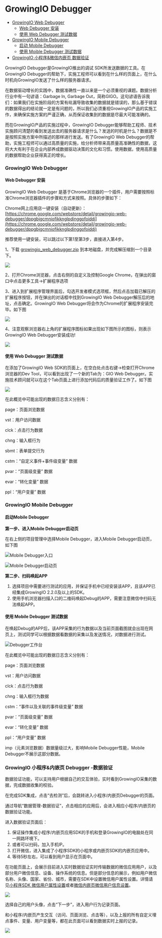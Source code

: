 # GrowingIO Debugger

* [GrowingIO Web Debugger](./#growingio-web-debugger)
  * [Web Debugger 安装](./#web-debugger-an-zhuang)
  * [使用 Web Debugger 测试数据](./#shi-yong-web-debugger-ce-shi-shu-ju)
* [GrowingIO Mobile Debugger](./#growingio-mobile-debugger)
  * [启动 Mobile Debugger](./#qi-dong-mobile-debugger)
  * [使用 Moible Debugger 测试数据](./#shi-yong-mobile-debugger-ce-shi-shu-ju)
* [GrowingIO 小程序&微信内嵌页 数据验证](./#growingio-minidebugger)

GrowingIO Debugger是GrowingIO推出的调试 SDK所发送数据的工具。在GrowingIO Debugger的帮助下，实施工程师可以看到在什么样的页面上，在什么时机向GrowingIO发送了什么样的服务器请求。

在数据驱动增长的实践中，数据准确性一直以来是一个必须重视的课题。数据分析行业中有一句谚语：Garbage In, Garbage Out，简称GIGO。这句谚语告诉我们：如果我们在实施阶段的方案有纰漏导致收集的数据就是错误的，那么基于错误的数据得出的结论就一定是有问题的，所以我们必须重视GrowingIO产品的实施工作，来确保实施方案的严谨正确，从而保证收集到的数据是尽最大可能准确的。

而在GrowingIO产品的实施过程中，GrowingIO Debugger能够帮助工程师、技术实施顾问清楚的看到发送出去的服务器请求是什么？发送的时机是什么？数据是不是按照实施方案中所描述的那样进行发送。有了GrowingIO Web Debugger的帮助，实施工程师可以通过高质量的实施，给分析师带来高质量高准确性的数据，这将大大有利于在企业内部养成数据驱动决策的文化和习惯。使用数据，使用高质量的数据帮助企业获得真正的增长。

### GrowingIO Web Debugger

####  Web Debugger 安装

GrowingIO Web Debugger 是基于Chrome浏览器的一个插件，用户需要按照标准Chrome浏览器插件的步骤和方式来按照。具体的步骤如下：

Chrome网上应用店一键安装（自动更新）：[https://chrome.google.com/webstore/detail/growingio-web-debugger/dppgbjgcmniofikknglpdinggofoiddj](https://chrome.google.com/webstore/detail/growingio-web-debugger/dppgbjgcmniofikknglpdinggofoiddj)

推荐使用一键安装，可以跳过以下第1至第3步，直接进入第4步。

1、下载 [growingio\_web\_debugger.zip](http://assets.growingio.com/growingio_web_debugger.zip) 到本地磁盘，并完成解压缩到一个目录下。

![](https://docs.growingio.com/.gitbook/assets/webdebuggerinstall2.png)

2、打开Chrome浏览器，点击右侧的自定义及控制Google Chrome，在弹出的窗口中点击更多工具-&gt;扩展程序选项

3、进入到扩展程序管理界面后，勾选开发者模式选项框，然后点击加载已解压的扩展程序按钮，并在弹出的对话框中找到GrowingIO Web Debugger解压后的地址，点击确定。GrowingIO Web Debugger将会作为Chrome的扩展程序安装完毕。如下图

![](https://docs.growingio.com/.gitbook/assets/webdebuggerinstall3.png)

4、注意观察浏览器右上角的扩展程序图标如果出现如下图所示的图标，则表示GrowingIO Web Debugger安装成功!

![](https://docs.growingio.com/.gitbook/assets/image%20%283%29.png)

#### 使用 Web Debugger 测试数据

在添加了GrowingIO Web SDK的页面上，在空白处点击右键-&gt;检查打开Chrome浏览器的Dev Tool，可以看到出现了一个新的Tab为：GIO Web Debugger。实施技术顾问就可以在这个Tab页面上进行添加代码后的质量验证工作了。如下图

![](https://docs.growingio.com/.gitbook/assets/webdebuggerinstall5.png)

在此概览中可能出现的数据日志含义分别有：

page：页面浏览数据

vst：用户访问数据

clck：点击行为数据

chng：输入框行为

sbmt：表单提交行为

cstm：“自定义事件+事件级变量” 数据

pvar：“页面级变量” 数据

evar：“转化变量” 数据

ppl：“用户变量” 数据



### GrowingIO Mobile Debugger

#### 启动Mobile Debugger

**第一步、进入Mobile Debugger启动页**

在右上侧的项目管理中选择Mobile Debugger，进入Mobile Debugger启动页，如下图

![Mobile Debugger&#x5165;&#x53E3;](https://docs.growingio.com/.gitbook/assets/image%20%289%29.png)

![Mobile Debugger&#x542F;&#x52A8;&#x9875;](https://docs.growingio.com/.gitbook/assets/image%20%286%29.png)

**第二步、扫码唤起APP**

1. 选择项目中需要进行测试的应用，并保证手机中已经安装该APP，且该APP已经集成GrowingIO 2.2.0及以上的SDK。
2. 使用手机浏览器扫描入口的二维码唤起Debug的APP，需要注意微信中扫码无法唤起APP。

#### 使用 Mobile Debugger 测试数据

在唤起Debug的APP后，该APP采集的行为数据以及当前页面截图就会出现在网页上，测试同学可以根据数据看数据的采集以及发送情况，对数据进行测试。

![Debugger&#x5DE5;&#x4F5C;&#x53F0;](https://docs.growingio.com/.gitbook/assets/image%20%285%29.png)

在此概览中可能出现的数据日志含义分别有：

page：页面浏览数据

vst：用户访问数据

clck：点击行为数据

chng：输入框行为数据

cstm：“事件以及关联的事件级变量” 数据

pvar：“页面级变量” 数据

evar：“转化变量” 数据

ppl：“用户变量” 数据

imp（元素浏览数据）数据量级过大，影响Mobile Debugger性能，Mobile Debugger不展示这部分数据。

### GrowingIO 小程序&内嵌页 Debugger -数据验证 <a id="growingio-minidebugger"></a>

数据验证功能，可以支持用户根据自己的交互体验，实时看到GrowingIO采集的数据，完成数据收集的校验。

在完成SDK集成，点击“去检测”后，会跳转进入小程序/内嵌页Debugger的页面。

通过导航“数据管理-数据验证”，点击相应的应用后，会进入相应小程序/内嵌页的数据验证功能。

进入数据验证页面后：

1. 保证操作集成小程序/内嵌页应用SDK的手机和登录GrowingIO的电脑处在同一网路环境下。
2. 或者可以扫码，加入手机IP。
3. 打开微信，进入集成了小程序SDK的小程序或内嵌页SDK的内嵌页应用中。
4. 等待5秒左右，可以看到用户显示在页面中。

在功能页面上，会展示目前进入实时数据验证实时传输数据的微信应用用户，以及部分用户微信信息、设备、操作系统的信息。但是部分信息的展示，例如用户微信名称、头像、国家、省份、城市，需要在SDK中设置微信用户属性设置。详情请见[小程序SDK 微信用户属性设置](../xiao-cheng-xu-xiao-you-xi-yi-ji-nei-qian-ye-sdk/wei-xin-xiao-cheng-xu-sdk/mina-sdk/#sdk-wei-xin-yong-hu-shu-xing-she-zhi)或者[微信内嵌页微信用户信息设置]()。

![](../../.gitbook/assets/fanfan1.png)

选择自己的用户头像，点击“下一步”，进入用户行为记录页面。

和小程序/内嵌页产生交互（访问、页面浏览、点击等），以及上报的所有自定义埋点事件、变量、用户变量等，都在此页面可以看到数据实时上报的记录。

![](../../.gitbook/assets/2018-07-10-23.04.19.gif)

